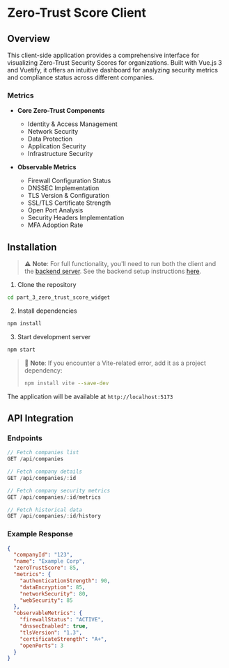 # Zero-Trust Score Client

## Overview
This client-side application provides a comprehensive interface for visualizing Zero-Trust Security Scores for organizations. Built with Vue.js 3 and Vuetify, it offers an intuitive dashboard for analyzing security metrics and compliance status across different companies.

### Metrics
- **Core Zero-Trust Components**
    - Identity & Access Management
    - Network Security
    - Data Protection
    - Application Security
    - Infrastructure Security

- **Observable Metrics**
    - Firewall Configuration Status
    - DNSSEC Implementation
    - TLS Version & Configuration
    - SSL/TLS Certificate Strength
    - Open Port Analysis
    - Security Headers Implementation
    - MFA Adoption Rate

## Installation

> ⚠️ **Note**: For full functionality, you'll need to run both the client and the [backend server](https://github.com/yourusername/zero-trust-score-server). See the backend setup instructions [here](https://github.com/yourusername/zero-trust-score-server/blob/main/README.md).

1. Clone the repository
```bash
cd part_3_zero_trust_score_widget
```

2. Install dependencies
```bash
npm install
```

3. Start development server
```bash
npm start
```

> 📝 **Note**: If you encounter a Vite-related error, add it as a project dependency:
> ```bash
> npm install vite --save-dev
> ```

The application will be available at `http://localhost:5173`

## API Integration

### Endpoints
```javascript
// Fetch companies list
GET /api/companies

// Fetch company details
GET /api/companies/:id

// Fetch company security metrics
GET /api/companies/:id/metrics

// Fetch historical data
GET /api/companies/:id/history
```

### Example Response
```json
{
  "companyId": "123",
  "name": "Example Corp",
  "zeroTrustScore": 85,
  "metrics": {
    "authenticationStrength": 90,
    "dataEncryption": 85,
    "networkSecurity": 80,
    "webSecurity": 85
  },
  "observableMetrics": {
    "firewallStatus": "ACTIVE",
    "dnssecEnabled": true,
    "tlsVersion": "1.3",
    "certificateStrength": "A+",
    "openPorts": 3
  }
}
```
